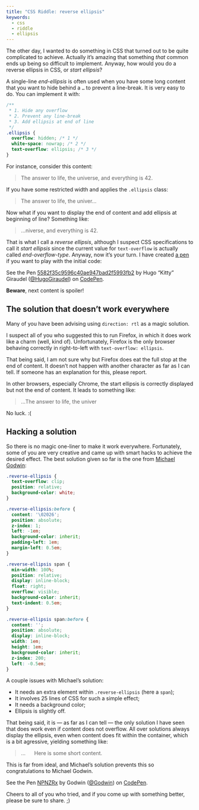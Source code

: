 ```yaml
---
title: "CSS Riddle: reverse ellipsis"
keywords:
  - css
  - riddle
  - ellipsis
---
```


The other day, I wanted to do something in CSS that turned out to be quite complicated to achieve. Actually it’s amazing that something _that_ common ends up being so difficult to implement. Anyway, how would you do a reverse ellipsis in CSS, or _start ellipsis_?

A single-line _end-ellipsis_ is often used when you have some long content that you want to hide behind a `…` to prevent a line-break. It is very easy to do. You can implement it with:

```css
/**
 * 1. Hide any overflow
 * 2. Prevent any line-break
 * 3. Add ellipsis at end of line
 */
.ellipsis {
  overflow: hidden; /* 1 */
  white-space: nowrap; /* 2 */
  text-overflow: ellipsis; /* 3 */
}
```

For instance, consider this content:

> The answer to life, the universe, and everything is 42.

If you have some restricted width and applies the `.ellipsis` class:

> The answer to life, the univer…

Now what if you want to display the end of content and add ellipsis at beginning of line? Something like:

> …niverse, and everything is 42.

That is what I call a _reverse ellipsis_, although I suspect CSS specifications to call it _start ellipsis_ since the current value for `text-overflow` is actually called _end-overflow-type_. Anyway, now it’s your turn. I have created [a pen](https://codepen.io/HugoGiraudel/pen/5582f35c9596c40ae947bad2f5993fb2/) if you want to play with the initial code:

<p data-height="280" data-theme-id="0" data-slug-hash="5582f35c9596c40ae947bad2f5993fb2" data-default-tab="result" data-user="HugoGiraudel" class='codepen'>See the Pen <a href='https://codepen.io/HugoGiraudel/pen/5582f35c9596c40ae947bad2f5993fb2/'>5582f35c9596c40ae947bad2f5993fb2</a> by Hugo “Kitty” Giraudel (<a href='https://codepen.io/HugoGiraudel'>@HugoGiraudel</a>) on <a href='https://codepen.io'>CodePen</a>.</p>

**Beware**, next content is spoiler!

## The solution that doesn’t work everywhere

Many of you have been advising using `direction: rtl` as a magic solution.

I suspect all of you who suggested this to run Firefox, in which it does work like a charm (well, kind of). Unfortunately, Firefox is the only browser behaving correctly in right-to-left with `text-overflow: ellipsis`.

That being said, I am not sure why but Firefox does eat the full stop at the end of content. It doesn’t not happen with another character as far as I can tell. If someone has an explanation for this, please report.

In other browsers, especially Chrome, the start ellipsis is correctly displayed but not the end of content. It leads to something like:

> …The answer to life, the univer

No luck. :(

## Hacking a solution

So there is no magic one-liner to make it work everywhere. Fortunately, some of you are very creative and came up with smart hacks to achieve the desired effect. The best solution given so far is the one from [Michael Godwin](https://twitter.com/__Godwin__):

```css
.reverse-ellipsis {
  text-overflow: clip;
  position: relative;
  background-color: white;
}

.reverse-ellipsis:before {
  content: '\02026';
  position: absolute;
  z-index: 1;
  left: -1em;
  background-color: inherit;
  padding-left: 1em;
  margin-left: 0.5em;
}

.reverse-ellipsis span {
  min-width: 100%;
  position: relative;
  display: inline-block;
  float: right;
  overflow: visible;
  background-color: inherit;
  text-indent: 0.5em;
}

.reverse-ellipsis span:before {
  content: '';
  position: absolute;
  display: inline-block;
  width: 1em;
  height: 1em;
  background-color: inherit;
  z-index: 200;
  left: -0.5em;
}
```

A couple issues with Michael’s solution:

* It needs an extra element within `.reverse-ellipsis` (here a `span`);
* It involves 25 lines of CSS for such a simple effect;
* It needs a background color;
* Ellipsis is slightly off.

That being said, it is &mdash; as far as I can tell &mdash; the only solution I have seen that does work even if content does not overflow. All over solutions always display the ellipsis, even when content does fit within the container, which is a bit agressive, yielding something like:

> …&nbsp;&nbsp;&nbsp;&nbsp;&nbsp;&nbsp;Here is some short content.

This is far from ideal, and Michael’s solution prevents this so congratulations to Michael Godwin.

<p data-height="280" data-theme-id="0" data-slug-hash="NPNZRx" data-default-tab="result" data-user="Godwin" class='codepen'>See the Pen <a href='https://codepen.io/Godwin/pen/NPNZRx/'>NPNZRx</a> by Godwin (<a href='https://codepen.io/Godwin'>@Godwin</a>) on <a href='https://codepen.io'>CodePen</a>.</p>

Cheers to all of you who tried, and if you come up with something better, please be sure to share. ;)

